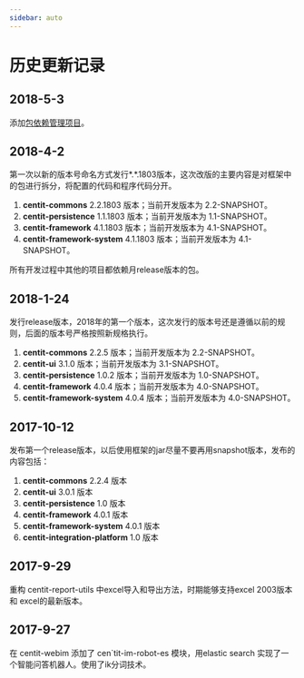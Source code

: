```yaml
---
sidebar: auto
---
```

# 历史更新记录

## 2018-5-3
添加[包依赖管理项目](https://github.com/ndxt/centit-framework-dependencies)。


## 2018-4-2

第一次以新的版本号命名方式发行\*.\*.1803版本，这次改版的主要内容是对框架中的包进行拆分，将配置的代码和程序代码分开。

1. **centit-commons** 2.2.1803 版本；当前开发版本为 2.2-SNAPSHOT。
2. **centit-persistence**  1.1.1803 版本；当前开发版本为 1.1-SNAPSHOT。  
3. **centit-framework** 4.1.1803 版本；当前开发版本为 4.1-SNAPSHOT。
4. **centit-framework-system** 4.1.1803 版本；当前开发版本为 4.1-SNAPSHOT。

所有开发过程中其他的项目都依赖月release版本的包。

## 2018-1-24

发行release版本，2018年的第一个版本，这次发行的版本号还是遵循以前的规则，后面的版本号严格按照新规格执行。

1. **centit-commons** 2.2.5 版本；当前开发版本为 2.2-SNAPSHOT。
2. **centit-ui** 3.1.0 版本；当前开发版本为 3.1-SNAPSHOT。
3. **centit-persistence**  1.0.2 版本；当前开发版本为 1.0-SNAPSHOT。  
4. **centit-framework** 4.0.4 版本；当前开发版本为 4.0-SNAPSHOT。
5. **centit-framework-system** 4.0.4 版本；当前开发版本为 4.0-SNAPSHOT。

## 2017-10-12

发布第一个release版本，以后使用框架的jar尽量不要再用snapshot版本，发布的内容包括：  
1. **centit-commons** 2.2.4 版本  
2. **centit-ui** 3.0.1 版本  
3. **centit-persistence**  1.0 版本  
4. **centit-framework** 4.0.1 版本  
5. **centit-framework-system** 4.0.1 版本  
6. **centit-integration-platform**  1.0 版本

## 2017-9-29

重构 centit-report-utils 中excel导入和导出方法，时期能够支持excel 2003版本和 excel的最新版本。

## 2017-9-27

在 centit-webim 添加了 cen\`tit-im-robot-es 模块，用elastic search 实现了一个智能问答机器人。使用了ik分词技术。

